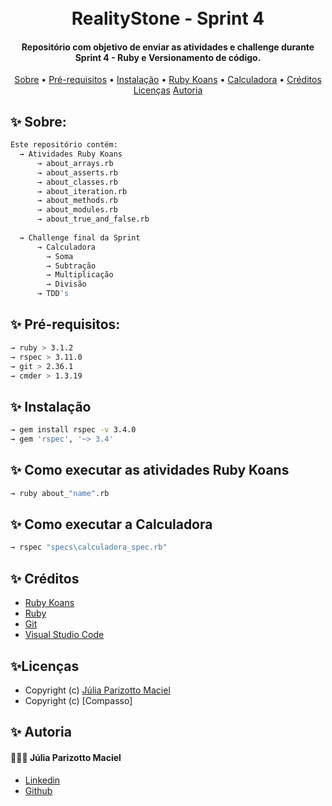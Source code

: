 <h1 align="center">
  <br>
  RealityStone - Sprint 4  
  <br>
</h1>

<h4 align="center">Repositório com objetivo de enviar as atividades e challenge durante Sprint 4 - Ruby e Versionamento de código.</h4>

<p align="center">
  <a href="#sobres">Sobre</a> •
  <a href="#pre-requisitos">Pré-requisitos</a> •
  <a href="#instalacao">Instalação</a> •
  <a href="#como-executar-as-atividades-ruby-koans">Ruby Koans</a> •
  <a href="#como-executar-a-calculadora">Calculadora</a> •
  <a href="#creditos">Créditos</a>
  <a href="#licencas">Licenças</a>
  <a href="#autoria">Autoria</a>
</p>

## ✨ Sobre:
```bash
Este repositório contém:
  → Atividades Ruby Koans
      → about_arrays.rb
      → about_asserts.rb
      → about_classes.rb
      → about_iteration.rb
      → about_methods.rb
      → about_modules.rb
      → about_true_and_false.rb
      
  → Challenge final da Sprint
      → Calculadora
        → Soma
        → Subtração
        → Multiplicação
        → Divisão
      → TDD's
```

## ✨ Pré-requisitos:
```bash
→ ruby > 3.1.2
→ rspec > 3.11.0
→ git > 2.36.1
→ cmder > 1.3.19
```

## ✨ Instalação
```bash
→ gem install rspec -v 3.4.0
→ gem 'rspec', '~> 3.4'
```

## ✨ Como executar as atividades Ruby Koans
```bash
→ ruby about_"name".rb
```

## ✨ Como executar a Calculadora
```bash
→ rspec "specs\calculadora_spec.rb"
```

## ✨ Créditos
- [Ruby Koans](http://rubykoans.com/)
- [Ruby](https://rubyinstaller.org/downloads/)
- [Git](https://git-scm.com/)
- [Visual Studio Code](https://code.visualstudio.com/download)

## ✨Licenças
- Copyright (c) [Júlia Parizotto Maciel](https://github.com/juliaparizotto/RealityStone_Julia_Compass/blob/main/LICENSE)
- Copyright (c) [Compasso]

## ✨ Autoria
#### 👱🏻‍♀️ Júlia Parizotto Maciel
- [Linkedin](https://www.linkedin.com/in/j%C3%BAlia-parizotto-maciel/)
- [Github](https://github.com/juliaparizotto)


